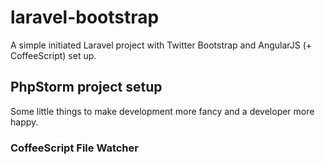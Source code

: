 # laravel-bootstrap
A simple initiated Laravel project with Twitter Bootstrap and AngularJS (+ CoffeeScript) set up.

## PhpStorm project setup
Some little things to make development more fancy and a developer more happy.
### CoffeeScript File Watcher
